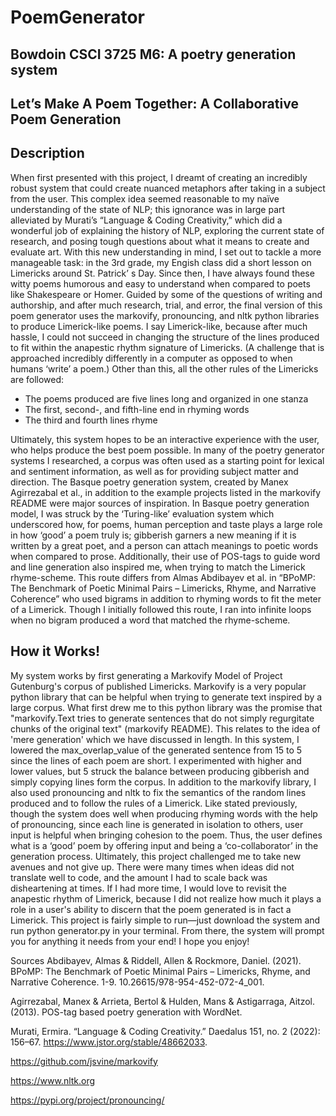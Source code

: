 # PoemGenerator
## Bowdoin CSCI 3725 M6:  A poetry generation system

## Let’s Make A Poem Together: A Collaborative Poem Generation 

## Description 
When first presented with this project, I dreamt of creating an incredibly robust system that could create nuanced metaphors after taking in a subject from the user. This complex idea seemed reasonable to my naïve understanding of the state of NLP; this ignorance was in large part alleviated by Murati’s “Language & Coding Creativity,” which did a wonderful job of explaining the history of NLP, exploring the current state of research, and posing tough questions about what it means to create and evaluate art. With this new understanding in mind, I set out to tackle a more manageable task: in the 3rd grade, my Engish class did a short lesson on Limericks around St. Patrick’ s Day. Since then, I have always found these witty poems humorous and easy to understand when compared to poets like Shakespeare or Homer. Guided by some of the questions of writing and authorship, and after much research, trial, and error, the final version of this poem generator uses the markovify, pronouncing, and nltk python libraries to produce Limerick-like poems. I say Limerick-like, because after much hassle, I could not succeed in changing the structure of the lines produced to fit within the anapestic rhythm signature of Limericks. (A challenge that is approached incredibly differently in a computer as opposed to when humans ‘write’ a poem.) Other than this, all the other rules of the Limericks are followed:
-	The poems produced are five lines long and organized in one stanza
-	The first, second-, and fifth-line end in rhyming words
-	The third and fourth lines rhyme 

Ultimately, this system hopes to be an interactive experience with the user, who helps produce the best poem possible. In many of the poetry generator systems I researched, a corpus was often used as a starting point for lexical and sentiment information, as well as for providing subject matter and direction. The Basque poetry generation system, created by Manex Agirrezabal et al., in addition to the example projects listed in the markovify README were major sources of inspiration. In Basque poetry generation model, I was struck by the ‘Turing-like’ evaluation system which underscored how, for poems, human perception and taste plays a large role in how ‘good’ a poem truly is; gibberish garners a new meaning if it is written by a great poet, and a person can attach meanings to poetic words when compared to prose. Additionally, their use of POS-tags to guide word and line generation also inspired me, when trying to match the Limerick rhyme-scheme. This route differs from Almas Abdibayev et al. in “BPoMP: The Benchmark of Poetic Minimal Pairs – Limericks, Rhyme, and Narrative Coherence” who used bigrams in addition to rhyming words to fit the meter of a Limerick. Though I initially followed this route, I ran into infinite loops when no bigram produced a word that matched the rhyme-scheme. 

## How it Works!
My system works by first generating a Markovify Model of Project Gutenburg's corpus of published Limericks. Markovify is a very popular python library that can be helpful when trying to generate text inspired by a large corpus. What first drew me to this python library was the promise that "markovify.Text tries to generate sentences that do not simply regurgitate chunks of the original text" (markovify README). This relates to the idea of 'mere generation' which we have discussed in length. In this system, I lowered the max_overlap_value of the generated sentence from 15 to 5 since the lines of each poem are short. I experimented with higher and lower values, but 5 struck the balance between producing gibberish and simply copying lines form the corpus. In addition to the markovify library, I also used pronouncing and nltk to fix the semantics of the random lines produced and to follow the rules of a Limerick. Like stated previously, though the system does well when producing rhyming words with the help of pronouncing, since each line is generated in isolation to others, user input is helpful when bringing cohesion to the poem. Thus, the user defines what is a ‘good’ poem by offering input and being a ‘co-collaborator’ in the generation process. 
Ultimately, this project challenged me to take new avenues and not give up. There were many times when ideas did not translate well to code, and the amount I had to scale back was disheartening at times. If I had more time, I would love to revisit the anapestic rhythm of Limerick, because I did not realize how much it plays a role in a user's ability to discern that the poem generated is in fact a Limerick. This project is fairly simple to run—just download the system and run python generator.py in your terminal. From there, the system will prompt you for anything it needs from your end! I hope you enjoy!

Sources
Abdibayev, Almas & Riddell, Allen & Rockmore, Daniel. (2021). BPoMP: The Benchmark of Poetic Minimal Pairs – Limericks, Rhyme, and Narrative Coherence. 1-9. 10.26615/978-954-452-072-4_001.

Agirrezabal, Manex & Arrieta, Bertol & Hulden, Mans & Astigarraga, Aitzol. (2013). POS-tag based poetry generation with WordNet.

Murati, Ermira. “Language & Coding Creativity.” Daedalus 151, no. 2 (2022): 156–67. https://www.jstor.org/stable/48662033.

https://github.com/jsvine/markovify

https://www.nltk.org

https://pypi.org/project/pronouncing/
